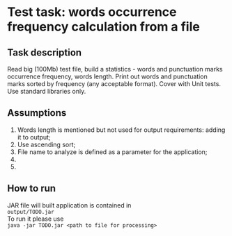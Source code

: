 # Test task: words occurrence frequency calculation from a file

## Task description   
Read big (100Mb) test file, build a statistics - words and punctuation marks occurrence frequency, words length.
Print out words and punctuation marks sorted by frequency (any acceptable format).
Cover with Unit tests. 
Use standard libraries only.

## Assumptions   
1. Words length is mentioned but not used for output requirements: adding it to output;
2. Use ascending sort;
3. File name to analyze is defined as a parameter for the application;
4. 
5.

## How to run
JAR file will built application is contained in  
`output/TODO.jar`  
To run it please use  
`java -jar TODO.jar <path to file for processing>`  
 
 







